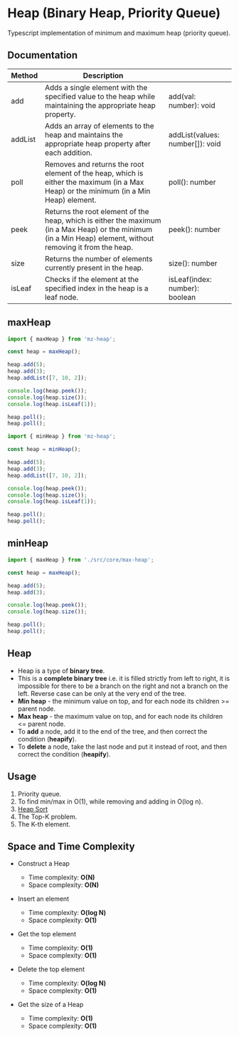 # Heap (Binary Heap, Priority Queue)

Typescript implementation of minimum and maximum heap (priority queue).

## Documentation

| Method  | Description                                                                                                                                                  |                                 |
|---------|--------------------------------------------------------------------------------------------------------------------------------------------------------------|---------------------------------|
| add     | Adds a single element with the specified value to the heap while maintaining the appropriate heap property.                                                  | add(val: number): void          |
| addList | Adds an array of elements to the heap and maintains the appropriate heap property after each addition.                                                       | addList(values: number[]): void |
| poll    | Removes and returns the root element of the heap, which is either the maximum (in a Max Heap) or the minimum (in a Min Heap) element.                        | poll(): number                  | null                      |
| peek    | Returns the root element of the heap, which is either the maximum (in a Max Heap) or the minimum (in a Min Heap) element, without removing it from the heap. | peek(): number                  | null                      |
| size    | Returns the number of elements currently present in the heap.                                                                                                | size(): number                  |
| isLeaf  | Checks if the element at the specified index in the heap is a leaf node.                                                                                     | isLeaf(index: number): boolean  |


## maxHeap

```ts
import { maxHeap } from 'mz-heap';

const heap = maxHeap();

heap.add(5);
heap.add(3);
heap.addList([7, 10, 2]);

console.log(heap.peek());
console.log(heap.size());
console.log(heap.isLeaf(1));

heap.poll();
heap.poll();
```

```ts
import { minHeap } from 'mz-heap';

const heap = minHeap();

heap.add(5);
heap.add(3);
heap.addList([7, 10, 2]);

console.log(heap.peek());
console.log(heap.size());
console.log(heap.isLeaf(1));

heap.poll();
heap.poll();
```

## minHeap

```ts
import { maxHeap } from './src/core/max-heap';

const heap = maxHeap();

heap.add(5);
heap.add(3);

console.log(heap.peek());
console.log(heap.size());

heap.poll();
heap.poll();
```

## Heap

- Heap is a type of **binary tree**.
- This is a **complete binary tree** i.e. it is filled strictly from left to right, it is impossible for there to be a branch on the right and not a branch on the left. Reverse case can be only at the very end of the tree.
- **Min heap** - the minimum value on top, and for each node its children >= parent node.
- **Max heap** - the maximum value on top, and for each node its children <= parent node.
- To **add** a node, add it to the end of the tree, and then correct the condition (**heapify**).
- To **delete** a node, take the last node and put it instead of root, and then correct the condition (**heapify**).

## Usage

1. Priority queue.
2. To find min/max in O(1), while removing and adding in O(log n).
3. [Heap Sort](https://leetcode.com/explore/learn/card/heap/645/applications-of-heap/4030/)
4. The Top-K problem.
5. The K-th element.

## Space and Time Complexity

- Construct a Heap
  - Time complexity: **O(N)**
  - Space complexity: **O(N)**

- Insert an element
    - Time complexity: **O(log N)**
    - Space complexity: **O(1)**

- Get the top element
    - Time complexity: **O(1)**
    - Space complexity: **O(1)**

- Delete the top element
    - Time complexity: **O(log N)**
    - Space complexity: **O(1)**

- Get the size of a Heap
    - Time complexity: **O(1)**
    - Space complexity: **O(1)**
